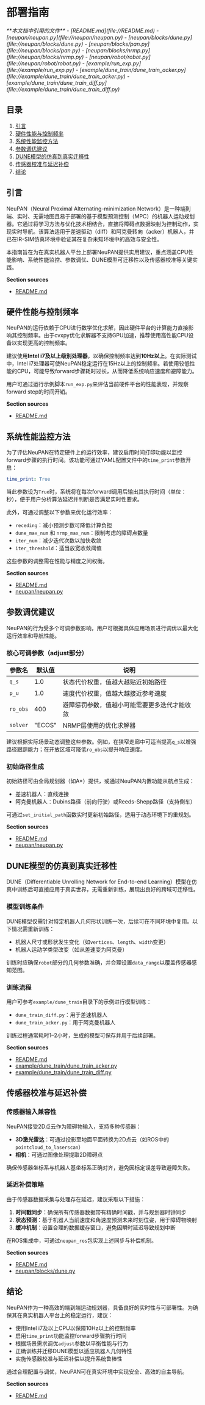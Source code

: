 # 部署指南

<cite>
**本文档中引用的文件**  
- [README.md](file://README.md)
- [neupan/neupan.py](file://neupan/neupan.py)
- [neupan/blocks/dune.py](file://neupan/blocks/dune.py)
- [neupan/blocks/pan.py](file://neupan/blocks/pan.py)
- [neupan/blocks/nrmp.py](file://neupan/blocks/nrmp.py)
- [neupan/robot/robot.py](file://neupan/robot/robot.py)
- [example/run_exp.py](file://example/run_exp.py)
- [example/dune_train/dune_train_acker.py](file://example/dune_train/dune_train_acker.py)
- [example/dune_train/dune_train_diff.py](file://example/dune_train/dune_train_diff.py)
</cite>

## 目录
1. [引言](#引言)
2. [硬件性能与控制频率](#硬件性能与控制频率)
3. [系统性能监控方法](#系统性能监控方法)
4. [参数调优建议](#参数调优建议)
5. [DUNE模型的仿真到真实迁移性](#dune模型的仿真到真实迁移性)
6. [传感器校准与延迟补偿](#传感器校准与延迟补偿)
7. [结论](#结论)

## 引言
NeuPAN（Neural Proximal Alternating-minimization Network）是一种端到端、实时、无需地图且易于部署的基于模型预测控制（MPC）的机器人运动规划器。它通过将学习方法与优化技术相结合，直接将障碍点数据映射为控制动作，实现实时导航。该算法适用于差速驱动（diff）和阿克曼转向（acker）机器人，并已在IR-SIM仿真环境中验证其在复杂未知环境中的高效与安全性。

本指南旨在为在真实机器人平台上部署NeuPAN提供实用建议，重点涵盖CPU性能影响、系统性能监控、参数调优、DUNE模型可迁移性以及传感器校准等关键实践。

**Section sources**
- [README.md](file://README.md#L1-L50)

## 硬件性能与控制频率

NeuPAN的运行依赖于CPU进行数学优化求解，因此硬件平台的计算能力直接影响其控制频率。由于cvxpy优化求解器不支持GPU加速，推荐使用高性能CPU设备以实现更高的控制频率。

建议使用**Intel i7及以上级别处理器**，以确保控制频率达到**10Hz以上**。在实际测试中，Intel i7处理器可使NeuPAN稳定运行在15Hz以上的控制频率。若使用较低性能的CPU，可能导致forward步骤耗时过长，从而降低系统响应速度和避障能力。

用户可通过运行示例脚本`run_exp.py`来评估当前硬件平台的性能表现，并观察forward step的时间开销。

**Section sources**
- [README.md](file://README.md#L200-L220)

## 系统性能监控方法

为了评估NeuPAN在特定硬件上的运行效率，建议启用时间打印功能以监控forward步骤的执行时间。该功能可通过YAML配置文件中的`time_print`参数开启：

```yaml
time_print: True
```

当此参数设为`True`时，系统将在每次forward调用后输出其执行时间（单位：秒），便于用户分析算法延迟并判断是否满足实时性要求。

此外，可通过调整以下参数来优化运行效率：
- `receding`：减小预测步数可降低计算负担
- `dune_max_num` 和 `nrmp_max_num`：限制考虑的障碍点数量
- `iter_num`：减少迭代次数以加快收敛
- `iter_threshold`：适当放宽收敛阈值

这些参数的调整需在性能与精度之间权衡。

**Section sources**
- [README.md](file://README.md#L100-L130)
- [neupan/neupan.py](file://neupan/neupan.py#L1-L50)

## 参数调优建议

NeuPAN的行为受多个可调参数影响，用户可根据具体应用场景进行调优以最大化运行效率和导航性能。

### 核心可调参数（adjust部分）

| 参数名 | 默认值 | 说明 |
|--------|--------|------|
| `q_s` | 1.0 | 状态代价权重，值越大越贴近初始路径 |
| `p_u` | 1.0 | 速度代价权重，值越大越接近参考速度 |
| `ro_obs` | 400 | 避障惩罚参数，值越小可能需要更多迭代才能收敛 |
| `solver` | "ECOS" | NRMP层使用的优化求解器 |

建议根据实际场景动态调整这些参数。例如，在狭窄走廊中可适当提高`q_s`以增强路径跟踪能力；在开放区域可降低`ro_obs`以提升响应速度。

### 初始路径生成
初始路径可由全局规划器（如A*）提供，或通过NeuPAN内置功能从航点生成：
- 差速机器人：直线连接
- 阿克曼机器人：Dubins路径（前向行驶）或Reeds-Shepp路径（支持倒车）

可通过`set_initial_path`函数实时更新初始路径，适用于动态环境下的重规划。

**Section sources**
- [README.md](file://README.md#L150-L180)
- [neupan/neupan.py](file://neupan/neupan.py#L286)

## DUNE模型的仿真到真实迁移性

DUNE（Differentiable Unrolling Network for End-to-end Learning）模型在仿真中训练后可直接应用于真实世界，无需重新训练，展现出良好的跨域可迁移性。

### 模型训练条件
DUNE模型仅需针对特定机器人几何形状训练一次，后续可在不同环境中复用。以下情况需重新训练：
- 机器人尺寸或形状发生变化（如`vertices`、`length`、`width`变更）
- 机器人运动学类型改变（如从差速变为阿克曼）

训练时应确保`robot`部分的几何参数准确，并合理设置`data_range`以覆盖传感器感知范围。

### 训练流程
用户可参考`example/dune_train`目录下的示例进行模型训练：
- `dune_train_diff.py`：用于差速机器人
- `dune_train_acker.py`：用于阿克曼机器人

训练过程通常耗时1–2小时，生成的模型可保存并用于后续部署。

**Section sources**
- [README.md](file://README.md#L220-L250)
- [example/dune_train/dune_train_acker.py](file://example/dune_train/dune_train_acker.py)
- [example/dune_train/dune_train_diff.py](file://example/dune_train/dune_train_diff.py)

## 传感器校准与延迟补偿

### 传感器输入兼容性
NeuPAN接受2D点云作为障碍物输入，支持多种传感器：
- **3D激光雷达**：可通过投影至地面平面转换为2D点云（如ROS中的`pointcloud_to_laserscan`）
- **相机**：可通过图像处理提取2D障碍点

确保传感器坐标系与机器人基坐标系正确对齐，避免因标定误差导致避障失败。

### 延迟补偿策略
由于传感器数据采集与处理存在延迟，建议采取以下措施：
1. **时间戳同步**：确保所有传感器数据带有精确时间戳，并与规划器时钟同步
2. **状态预测**：基于机器人当前速度和角速度预测未来时刻位姿，用于障碍物映射
3. **缓冲机制**：设置合理的数据缓存窗口，避免因瞬时延迟导致规划中断

在ROS集成中，可通过`neupan_ros`包实现上述同步与补偿机制。

**Section sources**
- [README.md](file://README.md#L250-L270)
- [neupan/blocks/dune.py](file://neupan/blocks/dune.py#L1-L20)

## 结论

NeuPAN作为一种高效的端到端运动规划器，具备良好的实时性与可部署性。为确保其在真实机器人平台上的稳定运行，建议：
- 使用Intel i7及以上CPU以保障10Hz以上的控制频率
- 启用`time_print`功能监控forward步骤执行时间
- 根据场景需求调优`adjust`参数以平衡性能与行为
- 正确训练并迁移DUNE模型以适应机器人几何特性
- 实施传感器校准与延迟补偿以提升系统鲁棒性

通过合理配置与调优，NeuPAN可在真实环境中实现安全、高效的自主导航。

**Section sources**
- [README.md](file://README.md#L200-L270)